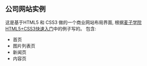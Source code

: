 ## 公司网站实例

这是基于HTML5 和 CSS3 做的一个商业网站布局界面, 根据[麦子学院HTML5+CSS3快速入门](http://www.maiziedu.com/course/228/)中的例子写的。
包含:
- 首页
- 图片列表页
- 新闻页
- 内容页
